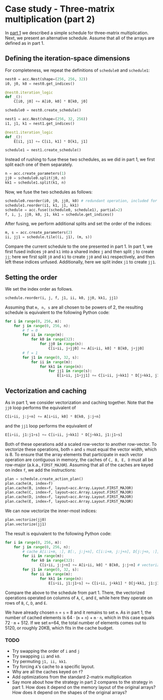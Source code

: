 [//]: # (Project: Accera)
[//]: # (Version: 1.2.0)

# Case study - Three-matrix multiplication (part 2)
In [part 1](<Three-matrix%20multiplication%20-%20part%201.md>) we described a simple schedule for three-matrix multiplication. Next, we present an alternative schedule. Assume that all of the arrays are defined as in part 1.

## Defining the iteration-space dimensions
For completeness, we repeat the definitions of `schedule0` and `schedule1`:
```python
nest0 = acc.Nest(shape=(256, 256, 32))
i0, j0, k0 = nest0.get_indices()

@nest0.iteration_logic
def _():
    C[i0, j0] += A[i0, k0] * B[k0, j0]

schedule0 = nest0.create_schedule()

nest1 = acc.Nest(shape=(256, 32, 256))
i1, j1, k1 = nest1.get_indices()

@nest1.iteration_logic
def _():
    E[i1, j1] += C[i1, k1] * D[k1, j1]

schedule1 = nest1.create_schedule()
```
Instead of rushing to fuse these two schedules, as we did in part 1, we first split each one of them separately.
```python
n = acc.create_parameters(1)
jj0 = schedule0.split(j0, n)
kk1 = schedule1.split(k1, n)
```
Now, we fuse the two schedules as follows:
```python
schedule0.reorder(i0, j0, jj0, k0) # redundant operation, included for clarity
schedule1.reorder(i1, k1, j1, kk1)
schedule = acc.fuse((schedule0, schedule1), partial=2)
f, i, j, jj0, k0, j1, kk1 = schedule.get_indices()
```
After fusing, we perform additional splits and set the order of the indices:
```python
m, s = acc.create_parameters(2)
ii, jj1 = schedule.tile((i, j1), (m, s))
```
Compare the current schedule to the one presented in part 1. In part 1, we first fused indices `j0` and `k1` into a shared index `j` and then split `j` to create `jj`; here we first split `j0` and `k1` to create `jj0` and `kk1` respectively, and then left these indices unfused. Additionally, here we split index `j1` to create `jj1`.

## Setting the order
We set the index order as follows.
```python
schedule.reorder(i, j, f, j1, ii, k0, jj0, kk1, jj1)
```
Assuming that `m, n, s` are all chosen to be powers of 2, the resulting schedule is equivalent to the following Python code:
```python
for i in range(0, 256, m):
    for j in range(0, 256, n):
        # f = 0
        for ii in range(m):
            for k0 in range(32):
                for jj0 in range(n):
                    C[i+ii, j+jj0] += A[i+ii, k0] * B[k0, j+jj0]
        # f = 1
        for j1 in range(0, 32, s):
            for ii in range(m):
                for kk1 in range(n):
                    for jj1 in range(s):
                        E[i+ii, j1+jj1] += C[i+ii, j+kk1] * D[j+kk1, j1+jj1]
```

## Vectorization and caching
As in part 1, we consider vectorization and caching together. Note that the `jj0` loop performs the equivalent of
```python
C[i+ii, j:j+n] += A[i+ii, k0] * B[k0, j:j+n]
```
and the `jj1` loop performs the equivalent of
```python
E[i+ii, j1:j1+s] += C[i+ii, j+kk1] * D[j+kk1, j1:j1+s]
```
Both of these operations add a scaled row-vector to another row-vector. To vectorize these operations, both `n` and `s` must equal the vector width, which is 8. To ensure that the array elements that participate in each vector operation are contiguous in memory, the caches of `C, B, E, D` must all be row-major (a.k.a., `FIRST_MAJOR`). Assuming that all of the caches are keyed on index `f`, we add the instructions:
```Python
plan = schedule.create_action_plan()
plan.cache(A, index=f)
plan.cache(B, index=f, layout=acc.Array.Layout.FIRST_MAJOR)
plan.cache(C, index=f, layout=acc.Array.Layout.FIRST_MAJOR)
plan.cache(D, index=f, layout=acc.Array.Layout.FIRST_MAJOR)
plan.cache(E, index=f, layout=acc.Array.Layout.FIRST_MAJOR)
```
We can now vectorize the inner-most indices:
```python
plan.vectorize(jj0)
plan.vectorize(jj1)
```
The result is equivalent to the following Python code:
```python
for i in range(0, 256, m):
    for j in range(0, 256, n):
        # cache A[i:i+m, :], B[:, j:j+n], C[i:i+m, j:j+n], D[j:j+n, :], E[i:i+m, :]
        for ii in range(m):
            for k0 in range(32):
                C[i+ii, j:j+n] += A[i+ii, k0] * B[k0, j:j+n] # vectorized index jj0
        for j1 in range(0, 32, s):
            for ii in range(m):
                for kk1 in range(n):
                    E[i+ii, j1:j1+s] += C[i+ii, j+kk1] * D[j+kk1, j1:j1+s] # vectorized index jj1
```
Compare the above to the schedule from part 1. There, the vectorized operations operated on columns of `A`, `C`, and `E`, while here they operate on rows of `B`, `C`, `D`, and `E`.

We have already chosen `n` = `s` = 8 and it remains to set `m`. As in part 1, the number of cached elements is
64 &middot; (`m` + `n`) + `m` &middot; `n`, which in this case equals 72 &middot; `m` + 512. If we set `m`=64, the total number of elements comes out to 5120, or roughly 20KB, which fits in the cache budget.

### TODO

* Try swapping the order of `i` and `j`
* Try swapping `ii` and `k0`.
* Try permuting `j1, ii, kk1`.
* Try forcing `A`'s cache to a specific layout.
* Why are all the caches keyed on `f`?
* Add optimizations from the standard 2-matrix multiplication
* Say more about how the strategy in part 2 compares to the strategy in part 1. How does it depend on the memory layout of the original arrays? How does it depend on the shapes of the original arrays?
